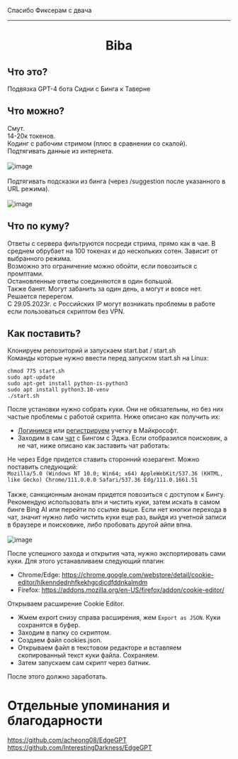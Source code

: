 
Спасибо Фиксерам с двача

____

<h1 align="center">Biba</h1>

## Что это?
Подвязка GPT-4 бота Сидни с Бинга к Таверне

## Что можно?
Смут.</br>
14-20к токенов.</br>
Кодинг с рабочим стримом (плюс в сравнении со скалой).</br>
Подтягивать данные из интернета.</br></br>
![image](https://github.com/Barbariskaa/Biba/assets/129290831/b5176621-4a1f-4b57-9c7f-865861825c30)</br></br>
Подтягивать подсказки из бинга (через /suggestion после указанного в URL режима).</br></br>
![image](https://user-images.githubusercontent.com/129290831/236729981-42f4cbf8-abbd-4deb-9a70-1a1cb5917119.png)

## Что по куму?
Ответы с сервера фильтруются посреди стрима, прямо как в чае. В среднем обрубает на 100 токенах и до нескольких сотен. Зависит от выбранного режима.<br>
Возможно это ограничение можно обойти, если повозиться с промптами.</br>
Остановленные ответы соединяются в один большой.</br>
Также банят. Могут забанить за один день, а могут и вовсе нет. Решается перерегом.</br>
С 29.05.2023г. с Российских IP могут возникать проблемы в работе если пользоваться скриптом без VPN.

## Как поставить?
Клонируем репозиторий и запускаем start.bat / start.sh</br>
Команды которые нужно ввести перед запуском start.sh на Linux:

```
chmod 775 start.sh
sudo apt-update
sudo apt-get install python-is-python3
sudo apt install python3.10-venv
./start.sh
```

После установки нужно собрать куки. Они не обязательны, но без них частые проблемы с работой скрипта. Ниже описано как получить их:<br>
* [Логинимся](https://login.live.com/login.srf) или [регистрируем](https://signup.live.com/signup) учетку в Майкрософт.
* Заходим в сам [чат](https://www.bing.com/search?q=Bing+AI&showconv=1&wlsso=0) с Бингом с Эджа. Если отобразился поисковик, а не чат, ниже описано как заставить чат работать: 

Не через Edge придется ставить сторонний юзерагент. Можно поставить следующий:</br> `Mozilla/5.0 (Windows NT 10.0; Win64; x64) AppleWebKit/537.36 (KHTML, like Gecko) Chrome/111.0.0.0 Safari/537.36 Edg/111.0.1661.51`</br></br>
Также, санкционным анонам придется повозиться с доступом к Бингу. Рекомендую использовать впн и чистить куки, затем искать в самом бинге Bing AI или перейти по ссылке выше. Если нет кнопки перехода в чат, значит нужно либо чистить куки еще раз, выйдя из учетной записи в браузере и поисковике, либо пробовать другой айпи впна.</br></br>
![image](https://user-images.githubusercontent.com/129290831/236732426-91d87aa3-32e2-4f87-9758-ac5c4b222a71.png) </br>

После успешного захода и открытия чата, нужно экспортировать сами куки. Для этого устанавливаем следующий плагин:
* Chrome/Edge: https://chrome.google.com/webstore/detail/cookie-editor/hlkenndednhfkekhgcdicdfddnkalmdm
* Firefox: https://addons.mozilla.org/en-US/firefox/addon/cookie-editor/

Открываем расширение Cookie Editor. 
* Жмем export снизу справа расширения, жем `Export as JSON`. Куки сохранятся в буфер.
* Заходим в папку со скриптом.
* Создаем файл cookies.json.
* Открываем файл в текстовом редакторе и вставляем скопированный текст куки файла. Сохраняем.
* Затем запускаем сам скрипт через батник. 
 
После этого должно заработать.

# Отдельные упоминания и благодарности
https://github.com/acheong08/EdgeGPT</br>
https://github.com/InterestingDarkness/EdgeGPT</br>
